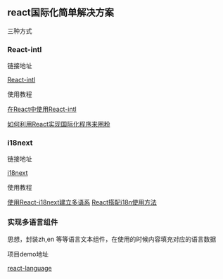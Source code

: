 
## react国际化简单解决方案

三种方式

### React-intl
    
 
链接地址 

[React-intl](https://github.com/yahoo/react-intl)

使用教程 

[在React中使用React-intl](https://segmentfault.com/a/1190000005824920)

[如何利用React实现国际化程序来圈粉](https://www.sdk.cn/news/4730)


### i18next

链接地址 

[i18next](https://github.com/i18next/i18next)

使用教程 

[使用React-i18next建立多语系](http://jason-wang.logdown.com/posts/771654)
[React搭配i18n使用方法](https://medium.com/bumps-from-a-little-front-end-programmer/react-i18n-969268654f54#.rlv8dtitf)


### 实现多语言组件
    
思想，封装zh,en  等等语言文本组件，在使用的时候内容填充对应的语言数据

项目demo地址 

[react-language](https://github.com/Lobos/react-language)
 
